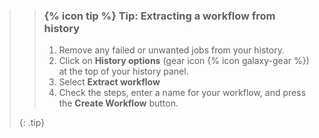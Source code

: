 >
>    > ### {% icon tip %} Tip: Extracting a workflow from history
>    >
>    > 1. Remove any failed or unwanted jobs from your history.
>    > 2. Click on **History options** (gear icon {% icon galaxy-gear %}) at the top of your history panel.
>    > 3. Select **Extract workflow**
>    > 4. Check the steps, enter a name for your workflow, and press the **Create Workflow** button.
>    >
>    {: .tip}
>